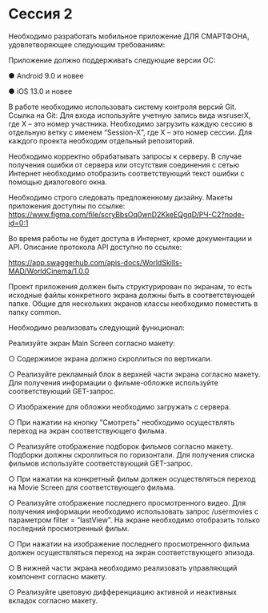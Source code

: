 # Сессия 2

Необходимо разработать мобильное приложение ДЛЯ СМАРТФОНА, удовлетворяющее следующим требованиям:

Приложение должно поддерживать следующие версии ОС:

● Android 9.0 и новее

● iOS 13.0 и новее

В работе необходимо использовать систему контроля версий Git. Ссылка на Git: Для входа используйте учетную запись вида wsruserX, где X – это номер участника. Необходимо загрузить каждую сессию в отдельную ветку с именем “Session-X”, где Х – это номер сессии. Для каждого проекта необходим отдельный репозиторий.

Необходимо корректно обрабатывать запросы к серверу. В случае получения ошибки от сервера или отсутствия соединения с сетью Интернет необходимо отобразить соответствующий текст ошибки с помощью диалогового окна.

Необходимо строго следовать предложенному дизайну. Макеты приложения доступны по ссылке: https://www.figma.com/file/scryBbsOq0wnD2KkeEQgqD/РЧ-С2?node-id=0:1

Во время работы не будет доступа в Интернет, кроме документации и API. Описание протокола API доступно по ссылке:

https://app.swaggerhub.com/apis-docs/WorldSkills-MAD/WorldCinema/1.0.0

Проект приложения должен быть структурирован по экранам, то есть исходные файлы конкретного экрана должны быть в соответствующей папке. Общие для нескольких экранов классы необходимо поместить в папку common.

Необходимо реализовать следующий функционал:

Реализуйте экран Main Screen согласно макету:

○ Содержимое экрана должно скроллиться по вертикали.

○ Реализуйте рекламный блок в верхней части экрана согласно макету. Для получения информации о фильме-обложке используйте соответствующий GET-запрос.

○ Изображение для обложки необходимо загружать с сервера.

○ При нажатии на кнопку "Смотреть" необходимо осуществлять переход на экран соответствующего фильма.

○ Реализуйте отображение подборок фильмов согласно макету. Подборки должны скроллиться по горизонтали. Для получения списка фильмов используйте соответствующий GET-запрос.

○ При нажатии на конкретный фильм должен осуществляться переход на Movie Screen для соответствующего фильма.

○ Реализуйте отображение последнего просмотренного видео. Для получения информации необходимо использовать запрос /usermovies с параметром filter = ”lastView”. На экране необходимо отобразить только последний просмотренный фильм.

○ При нажатии на изображение последнего просмотренного фильма должен осуществляться переход на экран соответствующего эпизода.

○ В нижней части экрана необходимо реализовать управляющий компонент согласно макету.

○ Реализуйте цветовую дифференциацию активной и неактивных вкладок согласно макету.
